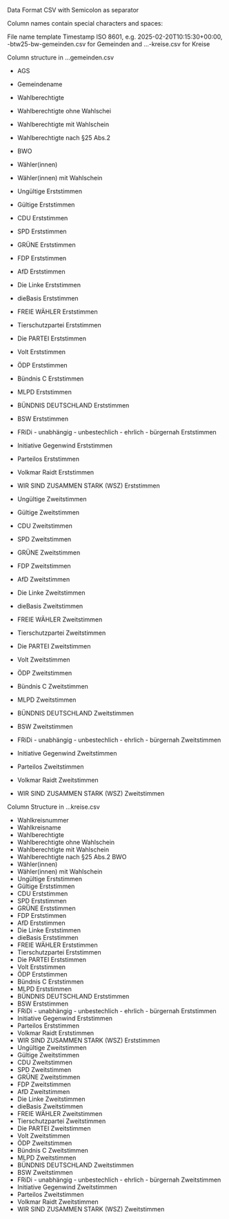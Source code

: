 Data Format CSV with Semicolon as separator

Column names contain special characters and spaces:

File name template Timestamp ISO 8601, e.g. 2025-02-20T10:15:30+00:00, -btw25-bw-gemeinden.csv for Gemeinden and ...-kreise.csv for Kreise

Column structure in ...gemeinden.csv

* AGS
* Gemeindename
* Wahlberechtigte
* Wahlberechtigte ohne Wahlschei
* Wahlberechtigte mit Wahlschein
* Wahlberechtigte nach §25 Abs.2 
* BWO
* Wähler(innen)
* Wähler(innen) mit Wahlschein
* Ungültige Erststimmen
* Gültige Erststimmen
* CDU Erststimmen
* SPD Erststimmen
* GRÜNE Erststimmen
* FDP Erststimmen
* AfD Erststimmen
* Die Linke Erststimmen
* dieBasis Erststimmen
* FREIE WÄHLER Erststimmen
* Tierschutzpartei Erststimmen
* Die PARTEI Erststimmen
* Volt Erststimmen
* ÖDP Erststimmen
* Bündnis C Erststimmen
* MLPD Erststimmen
* BÜNDNIS DEUTSCHLAND Erststimmen
* BSW Erststimmen
* FRiDi - unabhängig - unbestechlich - ehrlich - bürgernah Erststimmen
* Initiative Gegenwind Erststimmen
* Parteilos Erststimmen
* Volkmar Raidt Erststimmen
* WIR SIND ZUSAMMEN STARK (WSZ) Erststimmen

* Ungültige Zweitstimmen
* Gültige Zweitstimmen
* CDU Zweitstimmen
* SPD Zweitstimmen
* GRÜNE Zweitstimmen
* FDP Zweitstimmen
* AfD Zweitstimmen
* Die Linke Zweitstimmen
* dieBasis Zweitstimmen
* FREIE WÄHLER Zweitstimmen
* Tierschutzpartei Zweitstimmen
* Die PARTEI Zweitstimmen
* Volt Zweitstimmen
* ÖDP Zweitstimmen
* Bündnis C Zweitstimmen
* MLPD Zweitstimmen
* BÜNDNIS DEUTSCHLAND Zweitstimmen
* BSW Zweitstimmen
* FRiDi - unabhängig - unbestechlich - ehrlich - bürgernah Zweitstimmen
* Initiative Gegenwind Zweitstimmen
* Parteilos Zweitstimmen
* Volkmar Raidt Zweitstimmen
* WIR SIND ZUSAMMEN STARK (WSZ) Zweitstimmen

Column Structure in ...kreise.csv

* Wahlkreisnummer
* Wahlkreisname
* Wahlberechtigte
* Wahlberechtigte ohne Wahlschein
* Wahlberechtigte mit Wahlschein
* Wahlberechtigte nach §25 Abs.2 BWO
* Wähler(innen)
* Wähler(innen) mit Wahlschein
* Ungültige Erststimmen
* Gültige Erststimmen
* CDU Erststimmen
* SPD Erststimmen
* GRÜNE Erststimmen
* FDP Erststimmen
* AfD Erststimmen
* Die Linke Erststimmen
* dieBasis Erststimmen
* FREIE WÄHLER Erststimmen
* Tierschutzpartei Erststimmen
* Die PARTEI Erststimmen
* Volt Erststimmen
* ÖDP Erststimmen
* Bündnis C Erststimmen
* MLPD Erststimmen
* BÜNDNIS DEUTSCHLAND Erststimmen
* BSW Erststimmen
* FRiDi - unabhängig - unbestechlich - ehrlich - bürgernah Erststimmen
* Initiative Gegenwind Erststimmen
* Parteilos Erststimmen
* Volkmar Raidt Erststimmen
* WIR SIND ZUSAMMEN STARK (WSZ) Erststimmen
* Ungültige Zweitstimmen
* Gültige Zweitstimmen
* CDU Zweitstimmen
* SPD Zweitstimmen
* GRÜNE Zweitstimmen
* FDP Zweitstimmen
* AfD Zweitstimmen
* Die Linke Zweitstimmen
* dieBasis Zweitstimmen
* FREIE WÄHLER Zweitstimmen
* Tierschutzpartei Zweitstimmen
* Die PARTEI Zweitstimmen
* Volt Zweitstimmen
* ÖDP Zweitstimmen
* Bündnis C Zweitstimmen
* MLPD Zweitstimmen
* BÜNDNIS DEUTSCHLAND Zweitstimmen
* BSW Zweitstimmen
* FRiDi - unabhängig - unbestechlich - ehrlich - bürgernah Zweitstimmen
* Initiative Gegenwind Zweitstimmen
* Parteilos Zweitstimmen
* Volkmar Raidt Zweitstimmen
* WIR SIND ZUSAMMEN STARK (WSZ) Zweitstimmen
